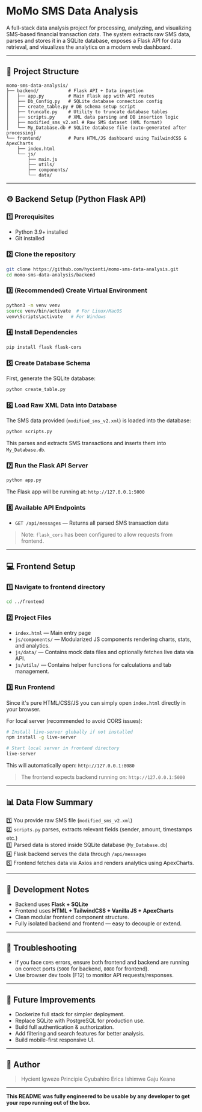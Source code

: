 
# MoMo SMS Data Analysis

A full-stack data analysis project for processing, analyzing, and visualizing SMS-based financial transaction data. The system extracts raw SMS data, parses and stores it in a SQLite database, exposes a Flask API for data retrieval, and visualizes the analytics on a modern web dashboard.

---

## 📂 Project Structure

```
momo-sms-data-analysis/
├── backend/           # Flask API + Data ingestion
│   ├── app.py         # Main Flask app with API routes
│   ├── Db_Config.py   # SQLite database connection config
│   ├── create_table.py # DB schema setup script
│   ├── truncate.py    # Utility to truncate database tables
│   ├── scripts.py     # XML data parsing and DB insertion logic
│   ├── modified_sms_v2.xml # Raw SMS dataset (XML format)
│   └── My_Database.db # SQLite database file (auto-generated after processing)
└── frontend/          # Pure HTML/JS dashboard using TailwindCSS & ApexCharts
    ├── index.html
    └── js/
        ├── main.js
        ├── utils/
        ├── components/
        └── data/
```

---

## ⚙ Backend Setup (Python Flask API)

### 1️⃣ Prerequisites

- Python 3.9+ installed
- Git installed

### 2️⃣ Clone the repository

```bash
git clone https://github.com/hycienti/momo-sms-data-analysis.git
cd momo-sms-data-analysis/backend
```

### 3️⃣ (Recommended) Create Virtual Environment

```bash
python3 -m venv venv
source venv/bin/activate  # For Linux/MacOS
venv\Scripts\activate   # For Windows
```

### 4️⃣ Install Dependencies

```bash
pip install flask flask-cors
```

### 5️⃣ Create Database Schema

First, generate the SQLite database:

```bash
python create_table.py
```

### 6️⃣ Load Raw XML Data into Database

The SMS data provided (`modified_sms_v2.xml`) is loaded into the database:

```bash
python scripts.py
```

This parses and extracts SMS transactions and inserts them into `My_Database.db`.

### 7️⃣ Run the Flask API Server

```bash
python app.py
```

The Flask app will be running at: `http://127.0.0.1:5000`

### 8️⃣ Available API Endpoints

- `GET /api/messages` — Returns all parsed SMS transaction data

> Note: `flask_cors` has been configured to allow requests from frontend.

---

## 💻 Frontend Setup

### 1️⃣ Navigate to frontend directory

```bash
cd ../frontend
```

### 2️⃣ Project Files

- `index.html` — Main entry page
- `js/components/` — Modularized JS components rendering charts, stats, and analytics.
- `js/data/` — Contains mock data files and optionally fetches live data via API.
- `js/utils/` — Contains helper functions for calculations and tab management.

### 3️⃣ Run Frontend

Since it's pure HTML/CSS/JS you can simply open `index.html` directly in your browser.

For local server (recommended to avoid CORS issues):

```bash
# Install live-server globally if not installed
npm install -g live-server

# Start local server in frontend directory
live-server
```

This will automatically open: `http://127.0.0.1:8080`

> The frontend expects backend running on: `http://127.0.0.1:5000`

---

## 📊 Data Flow Summary

1️⃣ You provide raw SMS file (`modified_sms_v2.xml`)  
2️⃣ `scripts.py` parses, extracts relevant fields (sender, amount, timestamps etc.)  
3️⃣ Parsed data is stored inside SQLite database (`My_Database.db`)  
4️⃣ Flask backend serves the data through `/api/messages`  
5️⃣ Frontend fetches data via Axios and renders analytics using ApexCharts.

---

## 📝 Development Notes

- Backend uses **Flask + SQLite**
- Frontend uses **HTML + TailwindCSS + Vanilla JS + ApexCharts**
- Clean modular frontend component structure.
- Fully isolated backend and frontend — easy to decouple or extend.

---

## 🔧 Troubleshooting

- If you face `CORS` errors, ensure both frontend and backend are running on correct ports (`5000` for backend, `8080` for frontend).
- Use browser dev tools (F12) to monitor API requests/responses.

---

## 🚀 Future Improvements

- Dockerize full stack for simpler deployment.
- Replace SQLite with PostgreSQL for production use.
- Build full authentication & authorization.
- Add filtering and search features for better analysis.
- Build mobile-first responsive UI.

---

## 🙌 Author

> Hycient Igweze
> Principie Cyubahiro
> Erica Ishimwe
> Gaju Keane

---

**This README was fully engineered to be usable by any developer to get your repo running out of the box.**
